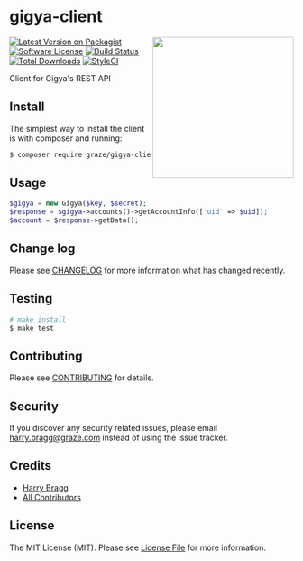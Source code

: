 # gigya-client

<img align="right" src="http://stuffpoint.com/family-guy/image/15298-family-guy-giggedy.gif" width="250" />

[![Latest Version on Packagist](https://img.shields.io/packagist/v/graze/gigya-client.svg?style=flat-square)](https://packagist.org/packages/graze/gigya-client)
[![Software License](https://img.shields.io/badge/license-MIT-brightgreen.svg?style=flat-square)](LICENSE.md)
[![Build Status](https://img.shields.io/travis/graze/gigya-client/master.svg?style=flat-square)](https://travis-ci.org/graze/gigya-client)
[![Total Downloads](https://img.shields.io/packagist/dt/graze/gigya-client.svg?style=flat-square)](https://packagist.org/packages/graze/gigya-client)
[![StyleCI](https://styleci.io/repos/43295589/shield)](https://styleci.io/repos/43295589)

Client for Gigya's REST API

## Install

The simplest way to install the client is with composer and running:

``` bash
$ composer require graze/gigya-client
```

## Usage

``` php
$gigya = new Gigya($key, $secret);
$response = $gigya->accounts()->getAccountInfo(['uid' => $uid]);
$account = $response->getData();
```

## Change log

Please see [CHANGELOG](CHANGELOG.md) for more information what has changed recently.

## Testing

``` bash
# make install
$ make test
```

## Contributing

Please see [CONTRIBUTING](CONTRIBUTING.md) for details.

## Security

If you discover any security related issues, please email harry.bragg@graze.com instead of using the issue tracker.

## Credits

- [Harry Bragg](https://github.com/h-bragg)
- [All Contributors](../../contributors)

## License

The MIT License (MIT). Please see [License File](LICENSE.md) for more information.
